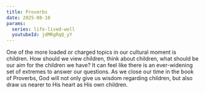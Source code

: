 ```yaml
---
title: Proverbs
date: 2025-08-10
params:
  series: life-lived-well
  youtubeId: jdMRgRqQ_yY
---
```


One of the more loaded or charged topics in our cultural moment is children. How should we view children, think about children, what should be our aim for the children we have? It can feel like there is an ever-widening set of extremes to answer our questions. As we close our time in the book of Proverbs, God will not only give us wisdom regarding children, but also draw us nearer to His heart as His own children.

